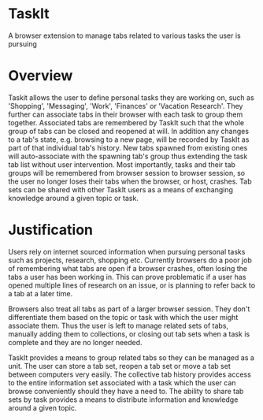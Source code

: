 # TaskIt
A browser extension to manage tabs related to various tasks the user is pursuing

# Overview
Taskit allows the user to define personal tasks they are working on, such as 'Shopping', 'Messaging', 'Work', 'Finances' or 'Vacation Research'.  They further can associate tabs in their browser with each task to group them together.  Associated tabs are remembered by TaskIt such that the whole group of tabs can be closed and reopened at will.  In addition any changes to a tab's state, e.g. browsing to a new page, will be recorded by TaskIt as part of that individual tab's history.  New tabs spawned from existing ones will auto-associate with the spawning tab's group thus extending the task tab list without user intervention.  Most importantly, tasks and their tab groups will be remembered from browser session to browser session, so the user no longer loses their tabs when the browser, or host, crashes.  Tab sets can be shared with other TaskIt users as a means of exchanging knowledge around a given topic or task.

# Justification
Users rely on internet sourced information when pursuing personal tasks such as projects, research, shopping etc.  Currently browsers do a poor job of remembering what tabs are open if a browser crashes, often losing the tabs a user has been working in.  This can prove problematic if a user has opened multiple lines of research on an issue, or is planning to refer back to a tab at a later time.

Browsers also treat all tabs as part of a larger browser session.  They don't differentiate them based on the topic or task with which the user might associate them.  Thus the user is left to manage related sets of tabs, manually adding them to collections, or closing out tab sets when a task is complete and they are no longer needed.

TaskIt provides a means to group related tabs so they can be managed as a unit.  The user can store a tab set, reopen a tab set or move a tab set between computers very easily.  The collective tab history provides access to the entire information set associated with a task which the user can browse conveniently should they have a need to.  The ability to share tab sets by task provides a means to distribute information and knowledge around a given topic.
